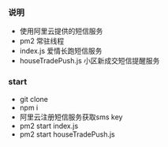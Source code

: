 ### 说明
+ 使用阿里云提供的短信服务
+ pm2 常驻线程
+ index.js 爱情长跑短信服务
+ houseTradePush.js 小区新成交短信提醒服务

### start
+ git clone
+ npm i
+ 阿里云注册短信服务获取sms key
+ pm2 start index.js
+ pm2 start houseTradePush.js

